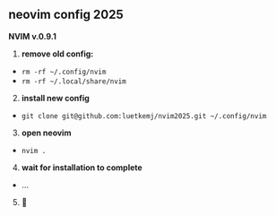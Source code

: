 ## neovim config 2025

**NVIM v.0.9.1**

1. **remove old config:**

- `rm -rf ~/.config/nvim`
- `rm -rf ~/.local/share/nvim`

2. **install new config**

- `git clone git@github.com:luetkemj/nvim2025.git ~/.config/nvim`

3. **open neovim**

- `nvim .`

4. **wait for installation to complete**

- ...

5. 🎉
